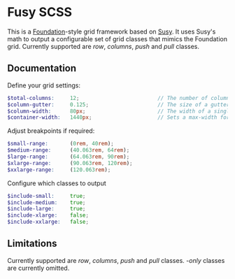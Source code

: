 Fusy SCSS
===========================

This is a [Foundation](http://foundation.zurb.com)-style grid framework based on [Susy](http://susy.oddbird.net).
It uses Susy's math to output a configurable set of grid classes that mimics the Foundation grid.
Currently supported are _row_, _columns_, _push_ and _pull_ classes.


Documentation
-------------


Define your grid settings:
```scss
$total-columns: 	12; 						// The number of columns in your grid
$column-gutter:		0.125; 						// The size of a gutter in relation to a single column (e.g. 0.125 = 1/8th)
$column-width:		80px; 						// The width of a single column (px)
$container-width: 	1440px;						// Sets a max-width for the container (px)
```


Adjust breakpoints if required:
```scss
$small-range: 		(0rem, 40rem);
$medium-range: 		(40.063rem, 64rem);
$large-range: 		(64.063rem, 90rem);
$xlarge-range: 		(90.063rem, 120rem);
$xxlarge-range: 	(120.063rem);
```


Configure which classes to output
```scss
$include-small: 	true;
$include-medium: 	true;
$include-large: 	true;
$include-xlarge: 	false;
$include-xxlarge: 	false;
```


Limitations
-----------
Currently supported are _row_, _columns_, _push_ and _pull_ classes.
_-only_ classes are currently omitted.
